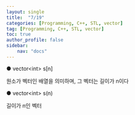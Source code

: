 ```yaml
---
layout: single
title:  "7/19"
categories: [Programming, C++, STL, vector]
tag: [Programming, C++, STL, vector]
toc: true
author_profile: false
sidebar:
    nav: "docs"
---
```


● vector\<int> s[n]

원소가 벡터인 배열을 의미하며, 그 벡터는 길이가 n이다

● vector\<int> s(n)

길이가 n인 벡터

